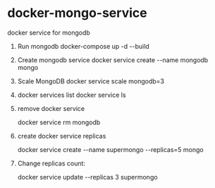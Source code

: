 # docker-mongo-service
docker service for mongodb

1. Run mongodb
   docker-compose up -d --build

2. Create mongodb service 
   docker service create --name mongodb mongo
  
3. Scale MongoDB
   docker service scale mongodb=3
   
4. docker services list
   docker service ls

5. remove docker service   

   docker service rm mongodb
   
6. create docker service replicas

   docker service create --name supermongo --replicas=5 mongo
   
7. Change replicas count:

   docker service update --replicas 3 supermongo

